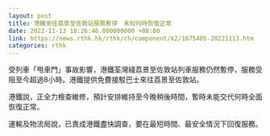```yaml
---
layout: post
title: 港鐵來往荔景至佐敦站服務暫停　未知何時恢復正常
date: 2022-11-13 18:26:46.000000000 +08:00
link: https://news.rthk.hk/rthk/ch/component/k2/1675405-20221113.htm
categories: rthk
---
```


受列車「甩車門」事故影響，港鐵荃灣綫荔景至佐敦站列車服務仍然暫停，服務受阻至今超過8小時。港鐵提供免費接駁巴士來往荔景至佐敦站。

港鐵說，正全力檢查維修，預計安排維持至今晚稍後時間，暫時未能交代何時全面恢復正常。

運輸及物流局說，已責成港鐵盡快調查，要在最短時間、最安全情況下回復服務。

